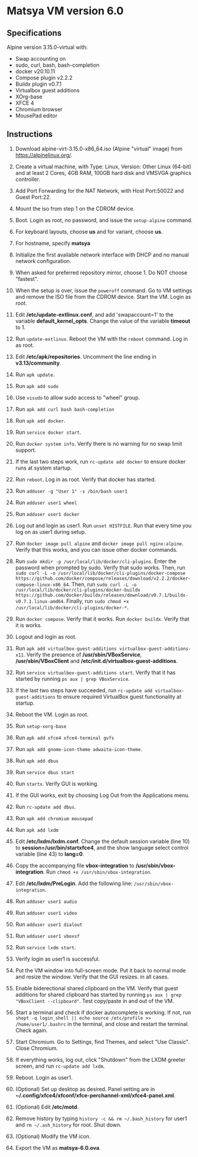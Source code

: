 # Matsya VM version 6.0

## Specifications
Alpine version 3.15.0-virtual with:
  - Swap accounting on
  - sudo, curl, bash, bash-completion
  - docker v20.10.11
  - Compose plugin v2.2.2
  - Buildx plugin v0.7.1
  - Virtualbox guest additions
  - XOrg-base
  - XFCE 4
  - Chromium browser
  - MousePad editor

## Instructions

1. Download alpine-virt-3.15.0-x86_64.iso (Alpine "virtual" image) from https://alpinelinux.org/. 
2. Create a virtual machine, with Type: Linux, Version: Other Linux (64-bit) and at least 2 Cores, 4GB RAM, 100GB hard disk and VMSVGA graphics controller. 
3. Add Port Forwarding for the NAT Network, with Host Port:50022 and Guest Port:22. 
4. Mount the iso from step 1 on the CDROM device. 
5. Boot. Login as root, no password, and issue the `setup-alpine` command.
6. For keyboard layouts, choose **us** and for variant, choose **us**.
7. For hostname, specify **matsya**
8. Initialize the first available network interface with DHCP and no manual network configuration.
9. When asked for preferred repository mirror, choose 1. Do NOT choose "fastest".
10. When the setup is over, issue the `poweroff` command. Go to VM settings and remove the ISO file from the CDROM device. Start the VM. Login as root.
11. Edit **/etc/update-extlinux.conf**, and add 'swapaccount=1' to the variable **default_kernel_opts**. Change the value of the variable **timeout** to 1.
12. Run `update-extlinux`. Reboot the VM with the `reboot` command. Log in as root.
13. Edit **/etc/apk/repositories**. Uncomment the line ending in **v3.13/community**.
14. Run `apk update`.
15. Run `apk add sudo`
16. Use `visudo` to allow sudo access to "wheel" group.
17. Run `apk add curl bash bash-completion`
18. Run `apk add docker`.
19. Run `service docker start`. 
20. Run `docker system info`. Verify there is no warning for no swap limit support. 
21. If the last two steps work, run `rc-update add docker` to ensure docker runs at system startup.
22. Run `reboot`. Log in as root. Verify that docker has started.

23. Run `adduser -g "User 1" -s /bin/bash user1`
24. Run `adduser user1 wheel`
25. Run `adduser user1 docker`
26. Log out and login as user1. Run `unset HISTFILE`. Run that every time you log on as user1 during setup. 
27. Run `docker image pull alpine` and `docker image pull nginx:alpine`. Verify that this works, and you can issue other docker commands.
28. Run `sudo mkdir -p /usr/local/lib/docker/cli-plugins`. Enter the password when prompted by sudo. Verify that sudo works. Then, run `sudo curl -L -o /usr/local/lib/docker/cli-plugins/docker-compose https://github.com/docker/compose/releases/download/v2.2.2/docker-compose-linux-x86_64`.  Then, run `sudo curl -L -o /usr/local/lib/docker/cli-plugins/docker-buildx https://github.com/docker/buildx/releases/download/v0.7.1/buildx-v0.7.1.linux-amd64`. Finally, run `sudo chmod +x /usr/local/lib/docker/cli-plugins/docker-*`.
29. Run `docker compose`. Verify that it works. Run `docker buildx`. Verify that it is works.
30. Logout and login as root.
31. Run `apk add virtualbox-guest-additions virtualbox-guest-additions-x11`. Verify the presence of **/usr/sbin/VBoxService**, **/usr/sbin/VBoxClient** and **/etc/init.d/virtualbox-guest-additions**.
32. Run `service virtualbox-guest-additions start`. Verify that it has started by running `ps aux | grep VBoxService`.
33. If the last two steps have succeeded, run `rc-update add virtualbox-guest-additions` to ensure required VirtualBox guest functionality at startup.
34. Reboot the VM. Login as root.
35. Run `setup-xorg-base`
36. Run `apk add xfce4 xfce4-terminal gvfs`
37. Run `apk add gnome-icon-theme adwaita-icon-theme`.
38. Run `apk add dbus`
39. Run `service dbus start`
40. Run `startx`. Verify GUI is working.
41. If the GUI works, exit by choosing Log Out from the Applications menu.
42. Run `rc-update add dbus`.
43. Run `apk add chromium mousepad`
44. Run `apk add lxdm`
45. Edit **/etc/lxdm/lxdm.conf**. Change the default session variable (line 10) to **session=/usr/bin/startxfce4**, and the show language select control variable (line 43) to **lang=0**.
46. Copy the accompanying file **vbox-integration** to **/usr/sbin/vbox-integration**. Run `chmod +x /usr/sbin/vbox-integration`.
47. Edit **/etc/lxdm/PreLogin**. Add the following line: `/usr/sbin/vbox-integration`.
48. Run `adduser user1 audio`
49. Run `adduser user1 video`
50. Run `adduser user1 dialout`
51. Run `adduser user1 vboxsf`
52. Run `service lxdm start`. 
53. Verify login as user1 is successful. 
54. Put the VM window into full-screen mode. Put it back to normal mode and resize the window. Verify that the GUI resizes. in all cases.
55. Enable biderectional shared clipboard on the VM. Verify that guest additions for shared clipboard has started by running `ps aux | grep "VBoxClient --clipboard"`. Test copy/paste in and out of the VM.
56. Start a terminal and check if docker autocomplete is working. If not, run `shopt -q login_shell || echo source /etc/profile >> /home/user1/.bashrc` in the terminal, and close and restart the terminal. Check again.
57. Start Chromium. Go to Settings, find Themes, and select "Use Classic". Close Chromium. 
58. If everything works, log out, click "Shutdown" from the LXDM greeter screen, and run `rc-update add lxdm`.
59. Reboot. Login as user1.
60. (Optional) Set up desktop as desired. Panel setting are in **~/.config/xfce4/xfconf/xfce-perchannel-xml/xfce4-panel.xml**.
61. (Optional) Edit **/etc/motd**. 
62. Remove history by typing `history -c && rm ~/.bash_history` for user1 and `rm ~/.ash_history` for root. Shut down.
63. (Optional) Modify the VM icon.
63. Export the VM as **matsya-6.0.ova**.


 

